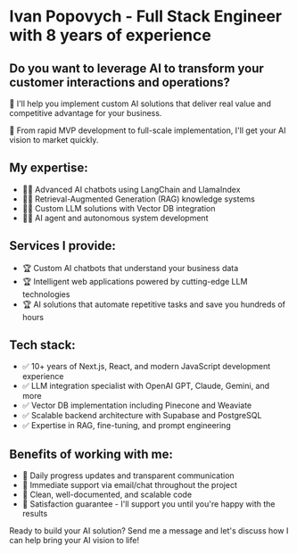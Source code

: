 # Ivan Popovych - Full Stack Engineer with 8 years of experience
## Do you want to leverage AI to transform your customer interactions and operations?

🚀 I'll help you implement custom AI solutions that deliver real value and competitive advantage for your business.

🚀 From rapid MVP development to full-scale implementation, I'll get your AI vision to market quickly.

## My expertise:
- 👨‍💻 Advanced AI chatbots using LangChain and LlamaIndex
- 👨‍💻 Retrieval-Augmented Generation (RAG) knowledge systems
- 👨‍💻 Custom LLM solutions with Vector DB integration
- 👨‍💻 AI agent and autonomous system development

## Services I provide:
- 🏆 Custom AI chatbots that understand your business data
- 🏆 Intelligent web applications powered by cutting-edge LLM technologies
- 🏆 AI solutions that automate repetitive tasks and save you hundreds of hours

## Tech stack:
- ✅ 10+ years of Next.js, React, and modern JavaScript development experience
- ✅ LLM integration specialist with OpenAI GPT, Claude, Gemini, and more
- ✅ Vector DB implementation including Pinecone and Weaviate
- ✅ Scalable backend architecture with Supabase and PostgreSQL
- ✅ Expertise in RAG, fine-tuning, and prompt engineering

## Benefits of working with me:
- 🔹 Daily progress updates and transparent communication
- 🔹 Immediate support via email/chat throughout the project
- 🔹 Clean, well-documented, and scalable code
- 🔹 Satisfaction guarantee - I'll support you until you're happy with the results

Ready to build your AI solution?
Send me a message and let's discuss how I can help bring your AI vision to life!
